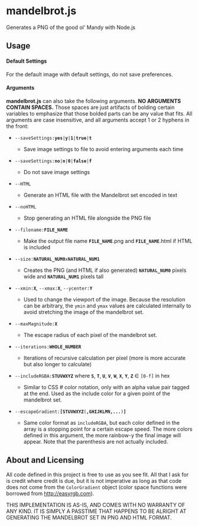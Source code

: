 # mandelbrot.js
Generates a PNG of the good ol' Mandy with Node.js

## Usage

#### Default Settings
For the default image with default settings, do not save preferences.

#### Arguments
**mandelbrot.js** can also take the following arguments. **NO ARGUMENTS CONTAIN SPACES.** Those spaces are just artifacts of bolding certain variables to emphasize that those bolded parts can be any value that fits. All arguments are case insensitive, and all arguments accept 1 or 2 hyphens in the front:
* `--saveSettings:`**`yes`**`|`**`y`**`|`**`1`**`|`**`true`**`|`**`t`**
  * Save image settings to file to avoid entering arguments each time

* `--saveSettings:`**`no`**`|`**`n`**`|`**`0`**`|`**`false`**`|`**`f`**
  * Do not save image settings

* `--HTML`
  * Generate an HTML file with the Mandelbrot set encoded in text

* `--noHTML`
  * Stop generating an HTML file alongside the PNG file

* `--filename:`**`FILE_NAME`**
  * Make the output file name **`FILE_NAME`**.png and **`FILE_NAME`**.html if HTML is included

* `--size:`**`NATURAL_NUM0`**`x`**`NATURAL_NUM1`**
  * Creates the PNG (and HTML if also generated) **`NATURAL_NUM0`** pixels wide and **`NATURAL_NUM1`** pixels tall

* `--xmin:`**`X`**, `--xmax:`**`X`**, `--ycenter:`**`Y`**
  * Used to change the viewport of the image. Because the resolution can be arbitrary, the `ymin` and `ymax` values are calculated internally to avoid stretching the image of the mandelbrot set.

* `--maxMagnitude:`**`X`**
  * The escape radius of each pixel of the mandelbrot set.

* `--iterations:`**`WHOLE_NUMBER`**
  * Iterations of recursive calculation per pixel (more is more accurate but also longer to calculate)

* `--includeRGBA:`**`STUVWXYZ`** where **`S`**, **`T`**, **`U`**, **`V`**, **`W`**, **`X`**, **`Y`**, **`Z`** ∈ `[0-f]` in hex
  * Similar to CSS # color notation, only with an alpha value pair tagged at the end. Used as the include color for a given point of the mandelbrot set.

* `--escapeGradient:`**`[STUVWXYZ`**`(`**`,GHIJKLMN,...`**`)`**`]`**
  * Same color format as `includeRGBA`, but each color defined in the array is a stopping point for a certain escape speed. The more colors defined in this argument, the more rainbow-y the final image will appear. Note that the parenthesis are not actually included.

## About and Licensing
All code defined in this project is free to use as you see fit. All that I ask for is credit where credit is due, but it is not imperative as long as that code does not come from the `ColorGradient` object (color space functions were borrowed from http://easyrgb.com).

THIS IMPLEMENTATION IS AS-IS, AND COMES WITH NO WARRANTY OF ANY KIND. IT IS SIMPLY A PASSTIME THAT HAPPENS TO BE ALRIGHT AT GENERATING THE MANDELBROT SET IN PNG AND HTML FORMAT.

